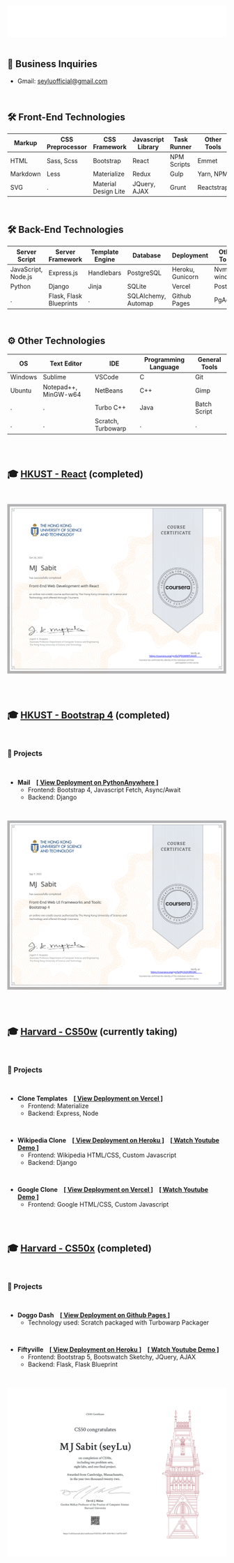 <!---
seyLu/seyLu is a ✨ special ✨ repository because its `README.md` (this file) appears on your GitHub profile.
You can click the Preview link to take a look at your changes.
--->

<div align="center">
    <img src="svg/seyLu-name.svg" alt="seyLu-name">
</div>

<br>

## 📧 Business Inquiries
- Gmail: seyluofficial@gmail.com 

<br>

## 🛠 Front-End Technologies
|Markup   |CSS Preprocessor |CSS Framework        |Javascript Library |Task Runner |Other Tools |
|---------|-----------------|---------------------|-------------------|------------|------------|
|HTML     |Sass, Scss       |Bootstrap            |React              |NPM Scripts |Emmet       |
|Markdown |Less             |Materialize          |Redux              |Gulp        |Yarn, NPM   |
|SVG      |.                |Material Design Lite |JQuery, AJAX       |Grunt       |Reactstrap  |

<br>

## 🛠 Back-End Technologies
|Server Script       |Server Framework        |Template Engine |Database            |Deployment       |Other Tools            |
|--------------------|------------------------|----------------|--------------------|-----------------|-----------------------|
|JavaScript, Node.js |Express.js              |Handlebars      |PostgreSQL          |Heroku, Gunicorn |Nvm-windows            |
|Python              |Django                  |Jinja           |SQLite              |Vercel           |Postman                |
|.                   |Flask, Flask Blueprints |.               |SQLAlchemy, Automap |Github Pages     |PgAdmin                |

<br>

## ⚙️ Other Technologies
|OS      |Text Editor          |IDE                   |Programming Language |General Tools |
|--------|---------------------|----------------------|---------------------|--------------|
|Windows |Sublime              |VSCode                |C                    |Git           |
|Ubuntu  |Notepad++, MinGW-w64 |NetBeans              |C++                  |Gimp          |
|.       |.                    |Turbo C++             |Java                 |Batch Script  |
|.       |.                    |Scratch, Turbowarp    |.                    |.             |

<br><br>

## 🎓 [HKUST - React](https://www.coursera.org/learn/front-end-react/) (completed)

<br>

[![React Certificate](./certificates/React%20Certificate.svg)](https://www.coursera.org/account/accomplishments/verify/5PEGWWFC6A29)

<br><br>

## 🎓 [HKUST - Bootstrap 4](https://www.coursera.org/learn/bootstrap-4/) (completed)

<br>

### 🚀 Projects

<br>

- **Mail**&emsp;[**[ View Deployment on PythonAnywhere ]**](https://seylu.pythonanywhere.com/login/admin) 
    - Frontend: Bootstrap 4, Javascript Fetch, Async/Await
    - Backend: Django

<br>

[![Bootstrap 4 Certificate](./certificates/Bootstrap4%20Certificate.svg)](https://www.coursera.org/account/accomplishments/verify/MLS52X3RV24C)

<br><br>

## 🎓 [Harvard - CS50w](https://cs50.harvard.edu/web/2020/) (currently taking)

<br>

### 🚀 Projects

<br>

- **Clone Templates**&emsp;[**[ View Deployment on Vercel ]**](https://clone-template-seylu.vercel.app/)
    - Frontend: Materialize
    - Backend: Express, Node

<br>

- **Wikipedia Clone**&emsp;[**[ View Deployment on Heroku ]**](https://wikipedia-clone-seylu.herokuapp.com/)&emsp;[**[ Watch Youtube Demo ]**](https://youtu.be/KSov2QSPx4s)
    - Frontend: Wikipedia HTML/CSS, Custom Javascript
    - Backend: Django

<br>

- **Google Clone**&emsp;[**[ View Deployment on Vercel ]**](https://google-clone-seylu.vercel.app/)&emsp;[**[ Watch Youtube Demo ]**](https://youtu.be/FYXgJcMr4YQ)
    - Frontend: Google HTML/CSS, Custom Javascript

<br><br>

## 🎓 [Harvard - CS50x](https://cs50.harvard.edu/x/2022/) (completed)

<br>

### 🚀 Projects

<br>

- **Doggo Dash**&emsp;[**[ View Deployment on Github Pages ]**](https://seylu.github.io/doggo-dash/)
    - Technology used: Scratch packaged with Turbowarp Packager

<br>

- **Fiftyville**&emsp;[**[ View Deployment on Heroku ]**](https://fiftyville.herokuapp.com/)&emsp;[**[ Watch Youtube Demo ]**](https://youtu.be/l2aBCjvdwhM)
    - Frontend: Bootstrap 5, Bootswatch Sketchy, JQuery, AJAX
    - Backend: Flask, Flask Blueprint

<br>

[![CS50x Certificate](./certificates/CS50x%20Certificate.svg)](https://certificates.cs50.io/f18555fa-40f9-42fd-9fe2-11a878c3cbf7.pdf?size=letter)